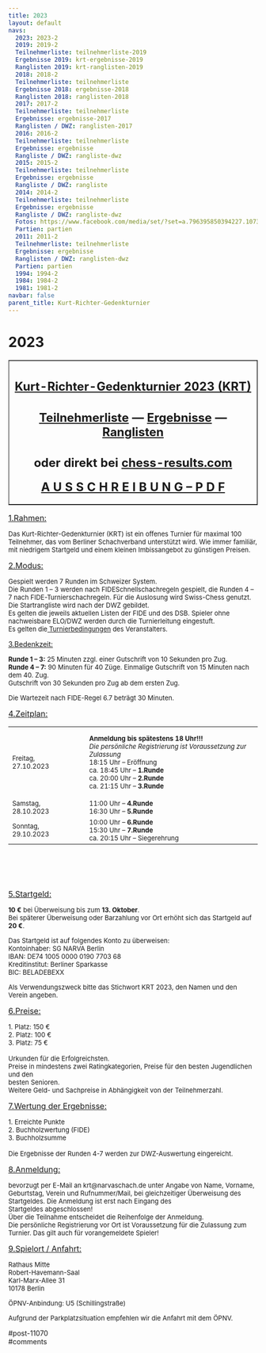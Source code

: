 ```yaml
---
title: 2023 
layout: default
navs:
  2023: 2023-2
  2019: 2019-2
  Teilnehmerliste: teilnehmerliste-2019
  Ergebnisse 2019: krt-ergebnisse-2019
  Ranglisten 2019: krt-ranglisten-2019
  2018: 2018-2
  Teilnehmerliste: teilnehmerliste
  Ergebnisse 2018: ergebnisse-2018
  Ranglisten 2018: ranglisten-2018
  2017: 2017-2
  Teilnehmerliste: teilnehmerliste
  Ergebnisse: ergebnisse-2017
  Ranglisten / DWZ: ranglisten-2017
  2016: 2016-2
  Teilnehmerliste: teilnehmerliste
  Ergebnisse: ergebnisse
  Rangliste / DWZ: rangliste-dwz
  2015: 2015-2
  Teilnehmerliste: teilnehmerliste
  Ergebnisse: ergebnisse
  Rangliste / DWZ: rangliste
  2014: 2014-2
  Teilnehmerliste: teilnehmerliste
  Ergebnisse: ergebnisse
  Rangliste / DWZ: rangliste-dwz
  Fotos: https://www.facebook.com/media/set/?set=a.796395850394227.1073741841.214119148621903&type=1
  Partien: partien
  2011: 2011-2
  Teilnehmerliste: teilnehmerliste
  Ergebnisse: ergebnisse
  Ranglisten / DWZ: ranglisten-dwz
  Partien: partien
  1994: 1994-2
  1984: 1984-2
  1981: 1981-2
navbar: false
parent_title: Kurt-Richter-Gedenkturnier
---
```

<div class="post-11070 page type-page status-publish hentry" id="post-11070">
<h1 class="entry-title">2023</h1>
<div class="entry-content">
<table border="1" width="85%">
<tbody>
<tr>
<th align="center">
<h2 style="text-align: center;"><span style="text-decoration: underline;"><strong>Kurt-Richter-Gedenkturnier 2023 (KRT)</strong></span></h2>
<h2 style="text-align: center;"><a href="http://www.narva-schach.de/wordpress/kurt-richter-turnier/"><strong>Teilnehmerliste</strong></a> — <a href="http://www.narva-schach.de/wordpress/kurt-richter-turnier/"><strong>Ergebnisse</strong></a> — <a href="http://www.narva-schach.de/wordpress/kurt-richter-turnier/"><strong>Ranglisten</strong></a></h2>
<h2 style="text-align: center;">oder direkt bei <a href="http://chess-results.com/tnr466794.aspx?lan=0" rel="noopener" target="_blank">chess-results.com</a></h2>
<p style="text-align: center;"><span style="font-size: 18pt;"><a href="https://www.narva-schach.de/wordpress/wp-content/uploads/2023/07/KRT-2023.pdf" rel="noopener" target="_blank">A U S S C H R E I B U N G – P D F</a></span></p>
</th>
</tr>
</tbody>
</table>
<p><span style="font-size: medium;"><u>1.Rahmen:</u></span></p>
<p><span style="font-size: small;">Das Kurt-Richter-Gedenkturnier (KRT) ist ein offenes Turnier für maximal 100 Teilnehmer, das vom Berliner Schachverband unterstützt wird. Wie immer familiär, mit niedrigem Startgeld und einem kleinen Imbissangebot zu günstigen Preisen.</span></p>
<p><span style="font-size: medium;"><u>2.Modus:</u></span></p>
<p><span style="font-size: small;">Gespielt werden 7 Runden im Schweizer System.<br/>
Die Runden 1 – 3 werden nach FIDESchnellschachregeln gespielt, die Runden 4 – 7 nach FIDE-Turnierschachregeln. Für die Auslosung wird Swiss-Chess genutzt.<br/>
Die Startrangliste wird nach der DWZ gebildet.<br/>
Es gelten die jeweils aktuellen Listen der FIDE und des DSB. Spieler ohne nachweisbare ELO/DWZ werden durch die Turnierleitung eingestuft.<br/>
Es gelten die<a href="http://www.narva-schach.de/wordpress/kurt-richter-turnier/turnierregeln/"> Turnierbedingungen</a> des Veranstalters.</span></p>
<p><u>3.Bedenkzeit:</u></p>
<p><span style="font-size: small;"><strong>Runde 1 – 3:</strong> 25 Minuten zzgl. einer Gutschrift von 10 Sekunden pro Zug.<br/>
<strong>Runde 4 – 7:</strong> 90 Minuten für 40 Züge. Einmalige Gutschrift von 15 Minuten nach dem 40. Zug.<br/>
Gutschrift von 30 Sekunden pro Zug ab dem ersten Zug.</span></p>
<p><span style="font-size: small;">Die Wartezeit nach FIDE-Regel 6.7 beträgt 30 Minuten.</span></p>
<p><span style="font-size: medium;"><u>4.Zeitplan:</u></span></p>
<table border="0" style="width: 100%; height: 312px;" width="60%">
<tbody>
<tr>
<td style="height: 144px;"><span style="font-size: small;">Freitag, 27.10.2023</span></td>
<td></td>
<td style="height: 144px;"><span style="font-size: small;"><strong>Anmeldung bis spätestens 18 Uhr!!!</strong><br/>
<em>Die persönliche Registrierung ist Voraussetzung zur Zulassung </em></span><br/>
<span style="font-size: small;">18:15 Uhr – Eröffnung<br/>
ca. 18:45 Uhr – <strong>1.Runde</strong><br/>
ca. 20:00 Uhr – <strong>2.Runde</strong></span><br/>
<span style="font-size: small;">ca. 21:15 Uhr – <strong>3.Runde</strong></span></td>
</tr>
<tr style="height: 24px;">
<td style="height: 24px;"><span style="font-size: small;">Samstag, 28.10.2023</span></td>
<td style="height: 24px;"></td>
<td style="height: 24px;"><span style="font-size: small;">11:00 Uhr – <strong>4.Runde</strong><br/>
16:30 Uhr – <strong>5.Runde</strong></span></td>
</tr>
<tr style="height: 24px;">
<td style="height: 24px;"><span style="font-size: small;">Sonntag, 29.10.2023</span></td>
<td style="height: 24px;"></td>
<td style="height: 24px;"><span style="font-size: small;">10:00 Uhr – <strong>6.Runde</strong><br/>
15:30 Uhr – <strong>7.Runde</strong><br/>
ca. 20:15 Uhr – Siegerehrung</span></td>
</tr>
</tbody>
</table>
<p><span style="font-size: medium;"><u>5.Startgeld:</u></span></p>
<p><span style="font-size: small;"><strong>10 €</strong> bei Überweisung bis zum <strong>13. Oktober</strong>.<br/>
Bei späterer Überweisung oder Barzahlung vor Ort erhöht sich das Startgeld auf <strong>20 €</strong>.</span></p>
<p><span style="font-size: small;">Das Startgeld ist auf folgendes Konto zu überweisen:<br/>
Kontoinhaber: SG NARVA Berlin<br/>
IBAN: DE74 1005 0000 0190 7703 68<br/>
Kreditinstitut: Berliner Sparkasse<br/>
BIC: BELADEBEXX</span></p>
<p><span style="font-size: small;">Als Verwendungszweck bitte das Stichwort KRT 2023, den Namen und den Verein angeben.</span></p>
<p><span style="font-size: medium;"><u>6.Preise:</u></span></p>
<p><span style="font-size: small;">1. Platz: 150 €<br/>
2. Platz: 100 €<br/>
3. Platz: 75 €</span><br/>
<span style="font-size: small;"><br/>
Urkunden für die Erfolgreichsten.<br/>
Preise in mindestens zwei Ratingkategorien, Preise für den besten Jugendlichen und den<br/>
besten Senioren.<br/>
Weitere Geld- und Sachpreise in Abhängigkeit von der Teilnehmerzahl.</span></p>
<p><span style="font-size: medium;"><u>7.Wertung der Ergebnisse:</u></span></p>
<p><span style="font-size: small;">1. Erreichte Punkte<br/>
2. Buchholzwertung (FIDE)<br/>
3. Buchholzsumme</span><br/>
<span style="font-size: small;"><br/>
Die Ergebnisse der Runden 4-7 werden zur DWZ-Auswertung eingereicht.</span></p>
<p><span style="font-size: medium;"><u>8.Anmeldung:</u></span></p>
<p><span style="font-size: small;">bevorzugt per E-Mail an krt@narvaschach.de unter Angabe von Name, Vorname, Geburtstag, Verein und Rufnummer/Mail, bei gleichzeitiger Überweisung des Startgeldes. Die Anmeldung ist erst nach Eingang des<br/>
Startgeldes abgeschlossen!<br/>
Über die Teilnahme entscheidet die Reihenfolge der Anmeldung.<br/>
Die persönliche Registrierung vor Ort ist Voraussetzung für die Zulassung zum Turnier. Das gilt auch für vorangemeldete Spieler!</span></p>
<p><span style="font-size: medium;"><u>9.Spielort / Anfahrt:</u></span></p>
<p><span style="font-size: small;">Rathaus Mitte<br/>
Robert-Havemann-Saal<br/>
Karl-Marx-Allee 31<br/>
10178 Berlin</span></p>
<p><span style="font-size: small;">ÖPNV-Anbindung: U5 (Schillingstraße)</span></p>
<p><span style="font-size: small;">Aufgrund der Parkplatzsituation empfehlen wir die Anfahrt mit dem ÖPNV.</span></p>
</div><!-- .entry-content -->
</div> #post-11070 
<div id="comments">
</div> #comments 
